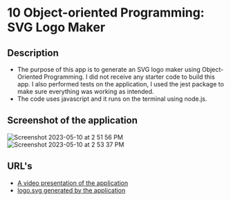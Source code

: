 # 10 Object-oriented Programming: SVG Logo Maker

## Description
- The purpose of this app is to generate an SVG logo maker using Object-Oriented Programming. I did not receive any starter code to build this app. I also performed tests on the application, I used the jest package to make sure everything was working as intended.
- The code uses javascript and it runs on the terminal using node.js.
## Screenshot of the application
![Screenshot 2023-05-10 at 2 51 56 PM](https://github.com/JuanMartinez503/OOP-SVG-Maker/assets/116415860/4944e1de-dd0e-43dc-944c-af6b1898d5f8)
![Screenshot 2023-05-10 at 2 53 37 PM](https://github.com/JuanMartinez503/OOP-SVG-Maker/assets/116415860/c9d10057-9c25-4b38-a405-da5fd13840d3)

## URL's
- [A video presentation of the application](https://drive.google.com/file/d/1-rHyAJmAPcViIb5Onb455srmMVoQqsIu/view)
- [logo.svg generated by the application](https://github.com/JuanMartinez503/OOP-SVG-Maker/blob/main/examples/logo.svg)
